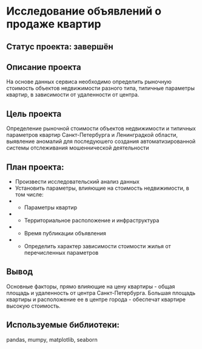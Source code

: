 # Исследование объявлений о продаже квартир

## Статус проекта: завершён

## Описание проекта

На основе данных сервиса необходимо определить рыночную стоимость объектов недвижимости разного типа, типичные параметры квартир, в зависимости от удаленности от центра.

## Цель проекта

Определение рыночной стоимости объектов недвижимости и типичных параметров квартир Санкт-Петербурга и Ленинградкой области, выявление аномалий для последуюшего создания автоматизированной системы отслеживания мошеннической деятельности

## План проекта:

- Произвести исследовательский анализ данных
- Установить параметры, влияющие на стоимость недвижимости, в том числе:
- - Параметры квартир
- - Территориальное расположение и инфраструктура
- - Время публикации объявления
- - Определить характер зависимости стоимости жилья от перечисленных параметров

## Вывод

Основные факторы, прямо влияющие на цену квартиры - общая площадь и удаленность от центра Санкт-Петербурга.
Большая площадь квартиры и расположение ее в центре города - обеспечат квартире высокую стоимость.

## Используемые библиотеки: 

pandas, mumpy, matplotlib, seaborn
